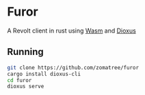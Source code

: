 # Furor

A Revolt client in rust using [Wasm](https://webassembly.org/) and [Dioxus](https://dioxuslabs.com/)

## Running

```bash
git clone https://github.com/zomatree/furor
cargo install dioxus-cli
cd furor
dioxus serve
```

